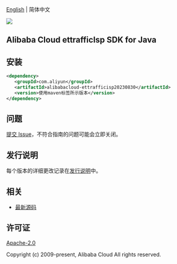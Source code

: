 [English](README.md) | 简体中文

![](https://aliyunsdk-pages.alicdn.com/icons/AlibabaCloud.svg)

## Alibaba Cloud ettrafficIsp SDK for Java

## 安装

```xml
<dependency>
   <groupId>com.aliyun</groupId>
   <artifactId>alibabacloud-ettrafficisp20230830</artifactId>
   <version>使用maven标签所示版本</version>
</dependency>
```

## 问题

[提交 Issue](https://github.com/aliyun/alibabacloud-java-async-sdk/issues/new)，不符合指南的问题可能会立即关闭。

## 发行说明

每个版本的详细更改记录在[发行说明](./ChangeLog.txt)中。

## 相关

- [最新源码](https://github.com/aliyun/alibabacloud-async-java-sdk/)

## 许可证

[Apache-2.0](http://www.apache.org/licenses/LICENSE-2.0)

Copyright (c) 2009-present, Alibaba Cloud All rights reserved.
